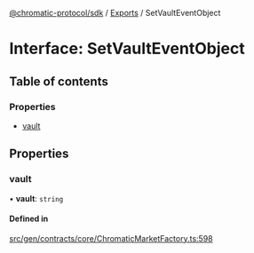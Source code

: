 [@chromatic-protocol/sdk](../README.md) / [Exports](../modules.md) / SetVaultEventObject

# Interface: SetVaultEventObject

## Table of contents

### Properties

- [vault](SetVaultEventObject.md#vault)

## Properties

### vault

• **vault**: `string`

#### Defined in

[src/gen/contracts/core/ChromaticMarketFactory.ts:598](https://github.com/chromatic-protocol/sdk/blob/7230d6e/src/gen/contracts/core/ChromaticMarketFactory.ts#L598)
